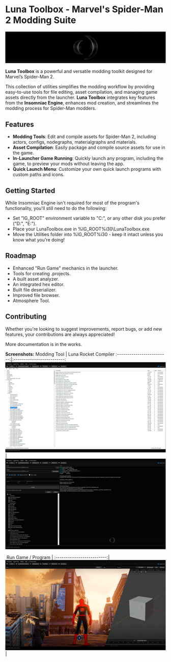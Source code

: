 # Luna Toolbox - Marvel's Spider-Man 2 Modding Suite
![](https://raw.githubusercontent.com/okangel12345/MSM2-LunaToolbox/refs/heads/main/Resources/Intro2.png)

**Luna Toolbox** is a powerful and versatile modding toolkit designed for Marvel’s Spider-Man 2.

This collection of utilities simplifies the modding workflow by providing easy-to-use tools for file editing, asset compilation, and managing game assets directly from the launcher.
**Luna Toolbox** integrates key features from the **Insomniac Engine**, enhances mod creation, and streamlines the modding process for Spider-Man modders.


## Features

- **Modding Tools**: Edit and compile assets for Spider-Man 2, including actors, configs, nodegraphs, materialgraphs and materials.
- **Asset Compilation**: Easily package and compile source assets for use in the game.
- **In-Launcher Game Running**: Quickly launch any program, including the game, to preview your mods without leaving the app.
- **Quick Launch Menu**: Customize your own quick launch programs with custom paths and icons.

## Getting Started
While Insomniac Engine isn't required for most of the program's functionality, you'll still need to do the following:
- Set "IG_ROOT" environment variable to "C:\", or any other disk you prefer ("D:\", "E:\").
- Place your LunaToolbox.exe in %IG_ROOT%i30\LunaToolbox.exe
- Move the Utilities folder into %IG_ROOT%i30 - keep it intact unless you know what you're doing!

## Roadmap
- Enhanced "Run Game" mechanics in the launcher.
- Tools for creating .projects.
- A built asset analyzer.
- An integrated hex editor.
- Built file deserializer.
- Improved file browser.
- Atmosphere Tool.

## Contributing
Whether you're looking to suggest improvements, report bugs, or add new features, your contributions are always appreciated!

More documentation is in the works.

**Screenshots:**
       Modding Tool        |    Luna Rocket Compiler
:-------------------------:|:-------------------------:
![](https://raw.githubusercontent.com/okangel12345/MSM2-LunaToolbox/refs/heads/main/Resources/Screen_ModdingTool.png)  |  ![](https://raw.githubusercontent.com/okangel12345/MSM2-LunaToolbox/refs/heads/main/Resources/Screen_LunaRocket.png)

‎ 
       Run Game / Program  |
:-------------------------:|
![](https://raw.githubusercontent.com/okangel12345/MSM2-LunaToolbox/refs/heads/main/Resources/Screen_RunGame2.png) |
